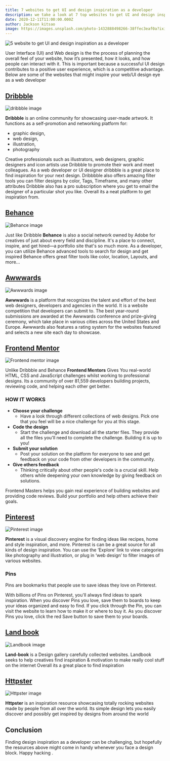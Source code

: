 ```yaml
---
title: 7 websites to get UI and design inspiration as a developer
description: we take a look at 7 top websites to get UI and design inspiration as a web developer in 2020/2021
date: 2020-12-11T11:00:00.000Z
author: Jackson kitsao
image: https://images.unsplash.com/photo-1432888498266-38ffec3eaf0a?ixid=MXwxMjA3fDB8MHxwaG90by1wYWdlfHx8fGVufDB8fHw%3D&ixlib=rb-1.2.1&auto=format&fit=crop&w=1353&q=80
---
```


![5 website to get UI and design inspiration as a developer](https://images.unsplash.com/photo-1523726491678-bf852e717f6a?ixid=MXwxMjA3fDB8MHxwaG90by1wYWdlfHx8fGVufDB8fHw%3D&ixlib=rb-1.2.1&auto=format&fit=crop&w=1350&q=80)

User Interface (UI) and Web design is the the process of planning the  overall feel of your website, how it’s presented, how it looks, and how people can interact with it. This is important because a successful UI design contributes to a positive user experience, which is a competitive advantage.
Below are some of the  websites that might inspire your web/UI design eye as a web developer

## [Dribbble](https://dribbble.com/)

![dribbble image](https://cdn.dribbble.com/assets/pro/landing-page/profile-desktop-x2-01baa8faad0be1942d913c0751648e13cc4d19228dcbb0d4e3abb2cb8f26b90a.png)

**Dribbble** is an online community for showcasing user-made artwork. It functions as a self-promotion and networking platform for:

* graphic design,
* web design,
* illustration,
* photography
  
Creative professionals such as illustrators, web designers, graphic designers and icon artists use Dribbble to promote their work and meet colleagues. As a web developer or UI designer dribbble is a great place to find inspiration for your next design. Dribbbble also offers amazing filter tools you can filter designs by color, Tags, Timeframe, and many other attributes Dribbble also has a pro subscription where you  get to email the designer of a particular shot you like. Overall its a neat platform to get inspiration from.

## [Behance](https://dribbble.com/)

![Behance image](https://mir-s3-cdn-cf.behance.net/project_modules/1400/165af265485593.5af5bf8eae575.jpg)

Just like Dribbble **Behance** is also a social network owned by Adobe for creatives of just about every field and discipline. It's a place to connect, inspire, and get hired—a portfolio site that's so much more. 
As a developer, you can utilize Behance advanced  tools to search for design and get inspired
Behance  offers great filter tools like color, location, Layouts, and more...

## [Awwwards](https://www.awwwards.com/)

![Awwwards image](https://assets.awwwards.com/awards/submissions/2019/02/5c54795c58ddb236387697.jpg)

**Awwwards** is a platform that recognizes the talent and effort of the best web designers, developers and agencies in the world.
It is a website competition that developers can submit to. The best year-round submissions are awarded at the Awwwards conference and prize-giving ceremony, which take place in various cities across the United States and Europe.
Awwwards also features a rating system for the websites featured and selects a new site each day to showcase.

## [Frontend Mentor](https://www.frontendmentor.io/)

![Frontend mentor image](https://res.cloudinary.com/dz209s6jk/image/upload/v1585172856/Meta/meta-homepage.png)

Unlike Dribbble and Behance **Frontend Mentors** Gives You real-world HTML, CSS and JavaScript challenges whilst working to professional designs. Its a community of over 81,559 developers building projects, reviewing code, and helping each other get better.

### HOW IT WORKS

* **Choose your challenge**
  * Have a look through different collections of web designs. Pick one that you feel will be a nice challenge for you at this stage.
* **Code the design**
  * Start the challenge and download all the starter files. They provide all the files you'll need to complete the challenge. Building it is up to you!
* **Submit your solution**
  * Post your solution on the platform for everyone to see and get feedback on your code from other developers in the community.
* **Give others feedback**
  * Thinking critically about other people's code is a crucial skill. Help others while deepening your own knowledge by giving feedback on solutions.

Frontend Masters helps you gain real experience of building websites and providing code reviews. Build your portfolio and help others achieve their goals.

## [Pinterest](https://www.pinterest.com/)

![Pinterest image](https://s.pinimg.com/images/facebook_share_image.png)

**Pinterest** is a visual discovery engine for finding ideas like recipes, home and style inspiration, and more.
Pinterest is can be a great source for all kinds of design inspiration. You can use the ‘Explore’ link to view categories like photography and illustration, or plug in ‘web design’ to filter images of various websites.

### Pins

Pins are bookmarks that people use to save ideas they love on Pinterest.

With billions of Pins on Pinterest, you'll always find ideas to spark inspiration. When you discover Pins you love, save them to boards to keep your ideas organized and easy to find.
If you click through the Pin, you can visit the website to learn how to make it or where to buy it. As you discover Pins you love, click the red Save button to save them to your boards.

## [Land book](https://land-book.com/)

![Landbook image](https://land-book.com/images/facebook-ad.png)

**Land-book** is a Design gallery  carefully collected websites. Landbook seeks to help creatives find inspiration & motivation to make really cool stuff on the internet
Overall its a great place to find inspiration

## [Httpster](https://httpster.net)

![Httpster image](https://armory.visualsoldiers.com/wp-content/uploads/2017/08/httpster.jpg)

**Httpster** is an inspiration resource showcasing totally rocking websites made by people from all over the world.
Its simple design lets you easily discover and possibly get inspired by designs from around
the world

## Conclusion

Finding design inspiration as a developer can be challenging, but hopefully the resources above might
come in handy whenever you face a design block. Happy hacking .
